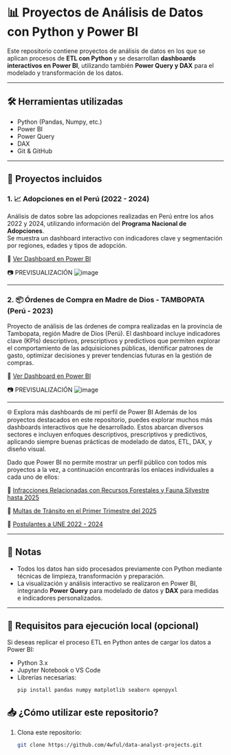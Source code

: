 # 📊 Proyectos de Análisis de Datos con Python y Power BI

Este repositorio contiene proyectos de análisis de datos en los que se aplican procesos de **ETL con Python** y se desarrollan **dashboards interactivos en Power BI**, utilizando también **Power Query y DAX** para el modelado y transformación de los datos.

---

## 🛠 Herramientas utilizadas

- Python (Pandas, Numpy, etc.)
- Power BI
- Power Query
- DAX
- Git & GitHub

---

## 📁 Proyectos incluidos

### 1. 📈 Adopciones en el Perú (2022 - 2024)

Análisis de datos sobre las adopciones realizadas en Perú entre los años 2022 y 2024, utilizando información del **Programa Nacional de Adopciones**.  
Se muestra un dashboard interactivo con indicadores clave y segmentación por regiones, edades y tipos de adopción.

🔗 [Ver Dashboard en Power BI](https://app.powerbi.com/links/Rd0s6CJSpc?ctid=8dbd6711-3051-4a69-bb5e-8714606711d6&pbi_source=linkShare)

📷 PREVISUALIZACIÓN ![image](https://github.com/user-attachments/assets/a9222e3d-ffd2-43e1-8790-e1004528f4ef)

---

### 2. 📦 Órdenes de Compra en Madre de Dios - TAMBOPATA (Perú - 2023)
Proyecto de análisis de las órdenes de compra realizadas en la provincia de Tambopata, región Madre de Dios (Perú).
El dashboard incluye indicadores clave (KPIs) descriptivos, prescriptivos y predictivos que permiten explorar el comportamiento de las adquisiciones públicas, identificar patrones de gasto, optimizar decisiones y prever tendencias futuras en la gestión de compras.

🔗 [Ver Dashboard en Power BI](https://app.powerbi.com/links/ykh46N8bxP?ctid=8dbd6711-3051-4a69-bb5e-8714606711d6&pbi_source=linkShare)

📷 PREVISUALIZACIÓN ![image](https://github.com/user-attachments/assets/b7430d51-0891-4bc4-a5e0-5e0f06f8f51d)

---

🌐 Explora más dashboards de mi perfil de Power BI
Además de los proyectos destacados en este repositorio, puedes explorar muchos más dashboards interactivos que he desarrollado. Estos abarcan diversos sectores e incluyen enfoques descriptivos, prescriptivos y predictivos, aplicando siempre buenas prácticas de modelado de datos, ETL, DAX, y diseño visual.

Dado que Power BI no permite mostrar un perfil público con todos mis proyectos a la vez, a continuación encontrarás los enlaces individuales a cada uno de ellos:

🔗 [Infracciones Relacionadas con Recursos Forestales y Fauna Silvestre hasta 2025](https://app.powerbi.com/links/tHMvr0cN5I?ctid=8dbd6711-3051-4a69-bb5e-8714606711d6&pbi_source=linkShare)

🔗 [Multas de Tránsito en el Primer Trimestre del 2025](https://app.powerbi.com/links/e40O2JQi_D?ctid=8dbd6711-3051-4a69-bb5e-8714606711d6&pbi_source=linkShare)

🔗 [Postulantes a UNE 2022 - 2024](https://app.powerbi.com/links/DBEHUC9ls-?ctid=8dbd6711-3051-4a69-bb5e-8714606711d6&pbi_source=linkShare)

---

## 📌 Notas

- Todos los datos han sido procesados previamente con Python mediante técnicas de limpieza, transformación y preparación.
- La visualización y análisis interactivo se realizaron en Power BI, integrando **Power Query** para modelado de datos y **DAX** para medidas e indicadores personalizados.

---

## 🧩 Requisitos para ejecución local (opcional)

Si deseas replicar el proceso ETL en Python antes de cargar los datos a Power BI:

- Python 3.x
- Jupyter Notebook o VS Code
- Librerías necesarias:
  ```bash
  pip install pandas numpy matplotlib seaborn openpyxl

## 📥 ¿Cómo utilizar este repositorio?

1. Clona este repositorio:  
   ```bash
   git clone https://github.com/4wful/data-analyst-projects.git
